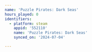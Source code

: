 ```yaml
---
name: 'Puzzle Pirates: Dark Seas'
hours_played: 0
identifiers:
  - platform: steam
    appid: '552110'
    name: 'Puzzle Pirates: Dark Seas'
    synced_on: '2024-07-04'

---
```

